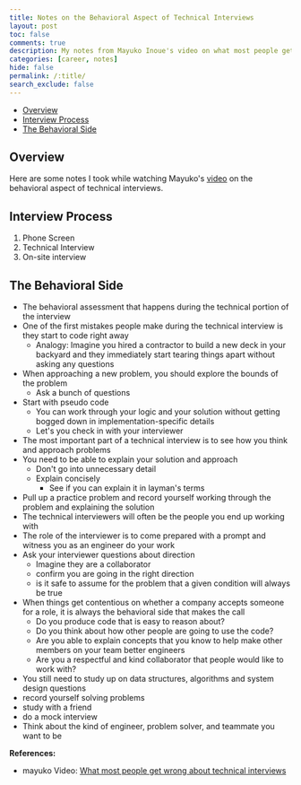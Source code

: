 ```yaml
---
title: Notes on the Behavioral Aspect of Technical Interviews
layout: post
toc: false
comments: true
description: My notes from Mayuko Inoue's video on what most people get wrong about technical interviews.
categories: [career, notes]
hide: false
permalink: /:title/
search_exclude: false
---
```


* [Overview](#overview)
* [Interview Process](#interview-process)
* [The Behavioral Side](#the-behavioral-side)



## Overview

Here are some notes I took while watching Mayuko's [video](https://www.youtube.com/watch?v=zlxxW2Jh_0M) on the behavioral aspect of technical interviews.



## Interview Process

1. Phone Screen
2. Technical Interview
3. On-site interview



## The Behavioral Side

- The behavioral assessment that happens during the technical portion of the interview
- One of the first mistakes people make during the technical interview is they start to code right away
    - Analogy: Imagine you hired a contractor to build a new deck in your backyard and they immediately start tearing things apart without asking any questions
- When approaching a new problem, you should explore the bounds of the problem
    - Ask a bunch of questions
- Start with pseudo code
    - You can work through your logic and your solution without getting bogged down in implementation-specific details
    - Let's you check in with your interviewer
- The most important part of a technical interview is to see how you think and approach problems
- You need to be able to explain your solution and approach
    - Don't go into unnecessary detail
    - Explain concisely
        - See if you can explain it in layman's terms
- Pull up a practice problem and record yourself working through the problem and explaining the solution
- The technical interviewers will often be the people you end up working with
- The role of the interviewer is to come prepared with a prompt and witness you as an engineer do your work
- Ask your interviewer questions about direction
    - Imagine they are a collaborator
    - confirm you are going in the right direction
    - is it safe to assume for the problem that a given condition will always be true
- When things get contentious on whether a company accepts someone for a role, it is always the behavioral side that makes the call
    - Do you produce code that is easy to reason about?
    - Do you think about how other people are going to use the code?
    - Are you able to explain concepts that you know to help make other members on your team better engineers
    - Are you a respectful and kind collaborator that people would like to work with?
- You still need to study up on data structures, algorithms and system design questions
- record yourself solving problems
- study with a friend
- do a mock interview
- Think about the kind of engineer, problem solver, and teammate you want to be



**References:**

* mayuko Video: [What most people get wrong about technical interviews](https://www.youtube.com/watch?v=zlxxW2Jh_0M)


